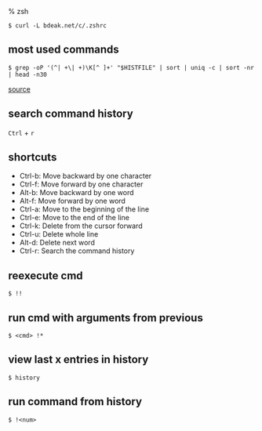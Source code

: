 % zsh

	$ curl -L bdeak.net/c/.zshrc

## most used commands

	$ grep -oP '(^| +\| +)\K[^ ]+' "$HISTFILE" | sort | uniq -c | sort -nr | head -n30

[source](https://lobste.rs/s/eprvjp/what_are_your_favorite_non_standard_cli#c_irtkm9)

## search command history

`Ctrl` + `r`

## shortcuts

- Ctrl-b: Move backward by one character
- Ctrl-f: Move forward by one character
- Alt-b: Move backward by one word
- Alt-f: Move forward by one word
- Ctrl-a: Move to the beginning of the line
- Ctrl-e: Move to the end of the line
- Ctrl-k: Delete from the cursor forward
- Ctrl-u: Delete whole line
- Alt-d: Delete next word
- Ctrl-r: Search the command history

## reexecute cmd

	$ !!

## run cmd with arguments from previous

	$ <cmd> !*

## view last x entries in history

	$ history

## run command from history

	$ !<num>
